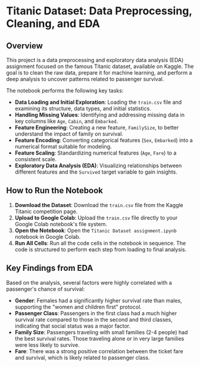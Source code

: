 # Titanic Dataset: Data Preprocessing, Cleaning, and EDA

## Overview
This project is a data preprocessing and exploratory data analysis (EDA) assignment focused on the famous Titanic dataset, available on Kaggle. The goal is to clean the raw data, prepare it for machine learning, and perform a deep analysis to uncover patterns related to passenger survival.

The notebook performs the following key tasks:

- **Data Loading and Initial Exploration**: Loading the `train.csv` file and examining its structure, data types, and initial statistics.
- **Handling Missing Values**: Identifying and addressing missing data in key columns like `Age`, `Cabin`, and `Embarked`.
- **Feature Engineering**: Creating a new feature, `FamilySize`, to better understand the impact of family on survival.
- **Feature Encoding**: Converting categorical features (`Sex`, `Embarked`) into a numerical format suitable for modeling.
- **Feature Scaling**: Standardizing numerical features (`Age`, `Fare`) to a consistent scale.
- **Exploratory Data Analysis (EDA)**: Visualizing relationships between different features and the `Survived` target variable to gain insights.

## How to Run the Notebook
1. **Download the Dataset**: Download the `train.csv` file from the Kaggle Titanic competition page.
2. **Upload to Google Colab**: Upload the `train.csv` file directly to your Google Colab notebook's file system.
3. **Open the Notebook**: Open the `Titanic Dataset assignment.ipynb` notebook in Google Colab.
4. **Run All Cells**: Run all the code cells in the notebook in sequence. The code is structured to perform each step from loading to final analysis.

## Key Findings from EDA
Based on the analysis, several factors were highly correlated with a passenger's chance of survival:

- **Gender**: Females had a significantly higher survival rate than males, supporting the "women and children first" protocol.
- **Passenger Class**: Passengers in the first class had a much higher survival rate compared to those in the second and third classes, indicating that social status was a major factor.
- **Family Size**: Passengers traveling with small families (2-4 people) had the best survival rates. Those traveling alone or in very large families were less likely to survive.
- **Fare**: There was a strong positive correlation between the ticket fare and survival, which is likely related to passenger class.
